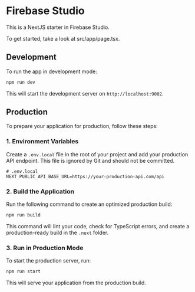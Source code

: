 # Firebase Studio

This is a NextJS starter in Firebase Studio.

To get started, take a look at src/app/page.tsx.

## Development

To run the app in development mode:

```bash
npm run dev
```

This will start the development server on `http://localhost:9002`.

## Production

To prepare your application for production, follow these steps:

### 1. Environment Variables

Create a `.env.local` file in the root of your project and add your production API endpoint. This file is ignored by Git and should not be committed.

```
# .env.local
NEXT_PUBLIC_API_BASE_URL=https://your-production-api.com/api
```

### 2. Build the Application

Run the following command to create an optimized production build:

```bash
npm run build
```

This command will lint your code, check for TypeScript errors, and create a production-ready build in the `.next` folder.

### 3. Run in Production Mode

To start the production server, run:

```bash
npm run start
```

This will serve your application from the production build.
